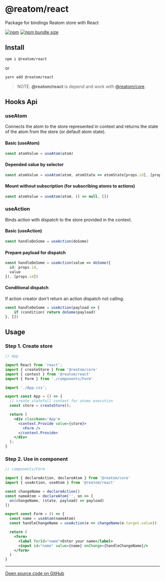 # @reatom/react

Package for bindings Reatom store with React

[![npm](https://img.shields.io/npm/v/@reatom/react?style=flat-square)](https://www.npmjs.com/package/@reatom/react)
[![npm bundle size](https://img.shields.io/bundlephobia/minzip/@reatom/react?style=flat-square)](https://bundlephobia.com/result?p=@reatom/react)

## Install

```
npm i @reatom/react
```
or
```sh
yarn add @reatom/react
```

> NOTE. **@reatom/react** is depend and work with [@reatom/core](https://artalar.github.io/reatom/#/reatom-core).

## Hooks Api

### useAtom

Connects the atom to the store represented in context and returns the state of the atom from the store (or default atom state).

#### Basic (useAtom)

```ts
const atomValue = useAtom(atom)
```

#### Depended value by selector

```ts
const atomValue = useAtom(atom, atomState => atomState[props.id], [props.id])
```

#### Mount without subscription (for subscribing atoms to actions)

```ts
const atomValue = useAtom(atom, () => null, [])
```

### useAction

Binds action with dispatch to the store provided in the context.

#### Basic (useAction)

```ts
const handleDoSome = useAction(doSome)
```

#### Prepare payload for dispatch

```ts
const handleDoSome = useAction(value => doSome({ 
  id: props.id, 
  value 
}), [props.id])
```

#### Conditional dispatch

If action creator don't return an action dispatch not calling.

```ts
const handleDoSome = useAction(payload => {
    if (condition) return doSome(payload)
}, [])
```

## Usage

### Step 1. Create store

```jsx
// App

import React from 'react';
import { createStore } from '@reatom/core'
import { context } from '@reatom/react'
import { Form } from './components/Form'

import './App.css';

export const App = () => {
  // create statefull context for atoms execution
  const store = createStore();

  return (
    <div className='App'>
      <context.Provide value={store}>
        <Form />
      </context.Provide>
    </div>
  );
}
```

### Step 2. Use in component

```jsx
// components/Form

import { declareAction, declareAtom } from '@reatom/core'
import { useAction, useAtom } from '@reatom/react'

const changeName = declareAction()
const nameAtom = declareAtom('', on => [
  on(changeName, (state, payload) => payload)
])

export const Form = () => {
  const name = useAtom(nameAtom)
  const handleChangeName = useAction(e => changeName(e.target.value))

  return (
    <form>
      <label forId="name">Enter your name</label>
      <input id="name" value={name} onChange={handleChangeName}/>
    </form>
  )
}
```
---

[Open source code on GitHub](https://github.com/artalar/reatom/tree/master/packages/react)
